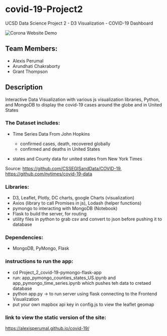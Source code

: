 # covid-19-Project2
UCSD Data Science Project 2 - D3 Visualization - COVID-19 Dashboard

![Corona Website Demo](Presentation/2020-04-08_Corona_flask_website_demo-480.gif)

## Team Members:
* Alexis Perumal 
* Arundhati Chakraborty
* Grant Thompson

## Description

Interactive Data Visualization with various js visualization libraries, Python, and MongoDB to display the covid-19 cases around the globe and in United States

 ### The Dataset includes:

 * Time Series Data From John Hopkins
   * confirmed cases, death, recovered globally
   * confirmed and deaths in United States
 
 * states and County data for united states from New York Times

  Source: https://github.com/CSSEGISandData/COVID-19, https://github.com/nytimes/covid-19-data
 
### Libraries:

 * D3, Leaflet, Plotly, DC charts, google Charts (visualization)
 * Axios (library to call Promises in js), Lodash (helper functions)
 * pymongo to interacting with MongoDB (Notebook)
 * Flask to build the server, for routing
 * utility files in python to grab csv and convert to json before pushing it to database

### Dependencies:
 * MongoDB, PyMongo, Flask

 ### instructions to run the app:

 * cd Project_2_covid-19-pymongo-flask-app
 * run: app_pymongo_counties_states_US.ipynb and app_pymongo_time_series.ipynb which pushes teh data to cretaed database
 * python app.py -> to run server using flask connecting to the Frontend Visualization
 * put your own mapbox api key in config.js to view the leaflet geomap
 
 ### link to view the static version of the site:
 https://alexisperumal.github.io/covid-19/
 


